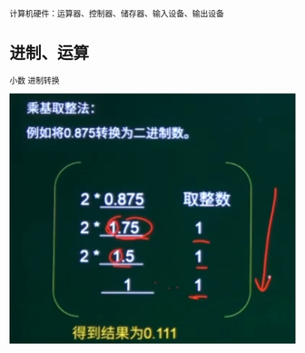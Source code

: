 计算机硬件：运算器、控制器、储存器、输入设备、输出设备





# 进制、运算

小数 进制转换

![image-20240229233545663](assets/image-20240229233545663.png)





